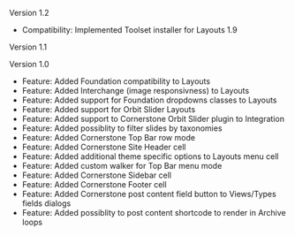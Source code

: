 Version 1.2
  - Compatibility: Implemented Toolset installer for Layouts 1.9

Version 1.1

Version 1.0
  - Feature: Added Foundation compatibility to Layouts
  - Feature: Added Interchange (image responsivness) to Layouts
  - Feature: Added support for Foundation dropdowns classes to Layouts
  - Feature: Added support for Orbit Slider Layouts
  - Feature: Added support to Cornerstone Orbit Slider plugin to Integration
  - Feature: Added possiblity to filter slides by taxonomies
  - Feature: Added Cornerstone Top Bar row mode
  - Feature: Added Cornerstone Site Header cell
  - Feature: Added additional theme specific options to Layouts menu cell
  - Feature: Added custom walker for Top Bar menu mode
  - Feature: Added Cornerstone Sidebar cell
  - Feature: Added Cornerstone Footer cell
  - Feature: Added Cornerstone post content field button to Views/Types fields dialogs
  - Feature: Added possiblity to post content shortcode to render in Archive loops
